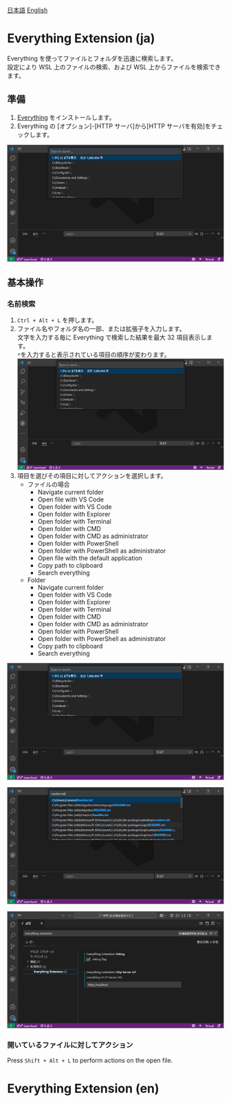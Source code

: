 [日本語](#everything-extension-ja) [English](#everything-extension-en)

# Everything Extension (ja)

Everything を使ってファイルとフォルダを迅速に検索します。  
設定により WSL 上のファイルの検索、および WSL 上からファイルを検索できます。

## 準備

1. [Everything](https://www.voidtools.com/) をインストールします。
2. Everything の [オプション]-[HTTP サーバ]から[HTTP サーバを有効]をチェックします。

![ee01](https://github.com/taizod1024/vscode-everything-extension/blob/main/images/ee01.png?raw=true)

## 基本操作

### 名前検索

1. `Ctrl + Alt + L` を押します。
2. ファイル名やフォルダ名の一部、または拡張子を入力します。  
    文字を入力する毎に Everything で検索した結果を最大 32 項目表示します。  
    `*`を入力すると表示されている項目の順序が変わります。
   ![ee01](https://github.com/taizod1024/vscode-everything-extension/blob/main/images/ee01.png?raw=true)
3. 項目を選びその項目に対してアクションを選択します。
   - ファイルの場合
     - Navigate current folder
     - Open file with VS Code
     - Open folder with VS Code
     - Open folder with Explorer
     - Open folder with Terminal
     - Open folder with CMD
     - Open folder with CMD as administrator
     - Open folder with PowerShell
     - Open folder with PowerShell as administrator
     - Open file with the default application
     - Copy path to clipboard
     - Search everything
   - Folder
     - Navigate current folder
     - Open folder with VS Code
     - Open folder with Explorer
     - Open folder with Terminal
     - Open folder with CMD
     - Open folder with CMD as administrator
     - Open folder with PowerShell
     - Open folder with PowerShell as administrator
     - Copy path to clipboard
     - Search everything

![ee01](https://github.com/taizod1024/vscode-everything-extension/blob/main/images/ee01.png?raw=true)

![ee02](https://github.com/taizod1024/vscode-everything-extension/blob/main/images/ee02.png?raw=true)

![ee03](https://github.com/taizod1024/vscode-everything-extension/blob/main/images/ee03.png?raw=true)

### 開いているファイルに対してアクション

Press `Shift + Alt + L` to perform actions on the open file.

# Everything Extension (en)
